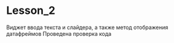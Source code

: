 # Lesson_2
Виджет ввода текста и слайдера, а также метод отображения датафреймов
Проведена проверка кода
